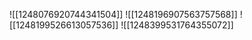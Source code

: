 ![[1248076920744341504]]
![[1248196907563757568]]
![[1248199526613057536]]
![[1248399531764355072]]
